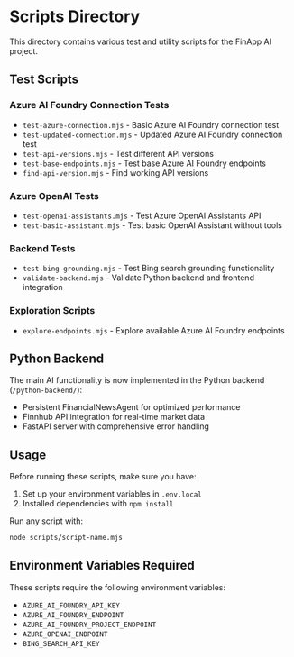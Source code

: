 # Scripts Directory

This directory contains various test and utility scripts for the FinApp AI project.

## Test Scripts

### Azure AI Foundry Connection Tests
- `test-azure-connection.mjs` - Basic Azure AI Foundry connection test
- `test-updated-connection.mjs` - Updated Azure AI Foundry connection test
- `test-api-versions.mjs` - Test different API versions
- `test-base-endpoints.mjs` - Test base Azure AI Foundry endpoints
- `find-api-version.mjs` - Find working API versions

### Azure OpenAI Tests
- `test-openai-assistants.mjs` - Test Azure OpenAI Assistants API
- `test-basic-assistant.mjs` - Test basic OpenAI Assistant without tools

### Backend Tests
- `test-bing-grounding.mjs` - Test Bing search grounding functionality
- `validate-backend.mjs` - Validate Python backend and frontend integration

### Exploration Scripts
- `explore-endpoints.mjs` - Explore available Azure AI Foundry endpoints

## Python Backend

The main AI functionality is now implemented in the Python backend (`/python-backend/`):
- Persistent FinancialNewsAgent for optimized performance
- Finnhub API integration for real-time market data
- FastAPI server with comprehensive error handling

## Usage

Before running these scripts, make sure you have:

1. Set up your environment variables in `.env.local`
2. Installed dependencies with `npm install`

Run any script with:
```bash
node scripts/script-name.mjs
```

## Environment Variables Required

These scripts require the following environment variables:
- `AZURE_AI_FOUNDRY_API_KEY`
- `AZURE_AI_FOUNDRY_ENDPOINT`
- `AZURE_AI_FOUNDRY_PROJECT_ENDPOINT`
- `AZURE_OPENAI_ENDPOINT`
- `BING_SEARCH_API_KEY`
